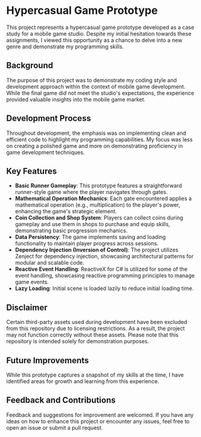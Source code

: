 # Hypercasual Game Prototype

This project represents a hypercasual game prototype developed as a case study for a mobile game studio. Despite my initial hesitation towards these assignments, I viewed this opportunity as a chance to delve into a new genre and demonstrate my programming skills.

## Background

The purpose of this project was to demonstrate my coding style and development approach within the context of mobile game development. While the final game did not meet the studio's expectations, the experience provided valuable insights into the mobile game market.

## Development Process

Throughout development, the emphasis was on implementing clean and efficient code to highlight my programming capabilities. My focus was less on creating a polished game and more on demonstrating proficiency in game development techniques.

## Key Features

- **Basic Runner Gameplay**: This prototype features a straightforward runner-style game where the player navigates through gates.
- **Mathematical Operation Mechanics**: Each gate encountered applies a mathematical operation (e.g., multiplication) to the player's power, enhancing the game's strategic element.
- **Coin Collection and Shop System**: Players can collect coins during gameplay and use them in shops to purchase and equip skills, demonstrating basic progression mechanics.
- **Data Persistency**: The game implements saving and loading functionality to maintain player progress across sessions.
- **Dependency Injection (Inversion of Control)**: The project utilizes Zenject for dependency injection, showcasing architectural patterns for modular and scalable code.
- **Reactive Event Handling**: ReactiveX for C# is utilized for some of the event handling, showcasing reactive programming principles to manage game events.
- **Lazy Loading**: Initial scene is loaded lazily to reduce initial loading time.

## Disclaimer

Certain third-party assets used during development have been excluded from this repository due to licensing restrictions. As a result, the project may not function correctly without these assets. Please note that this repository is intended solely for demonstration purposes.

## Future Improvements

While this prototype captures a snapshot of my skills at the time, I have identified areas for growth and learning from this experience.

## Feedback and Contributions

Feedback and suggestions for improvement are welcomed. If you have any ideas on how to enhance this project or encounter any issues, feel free to open an issue or submit a pull request.
